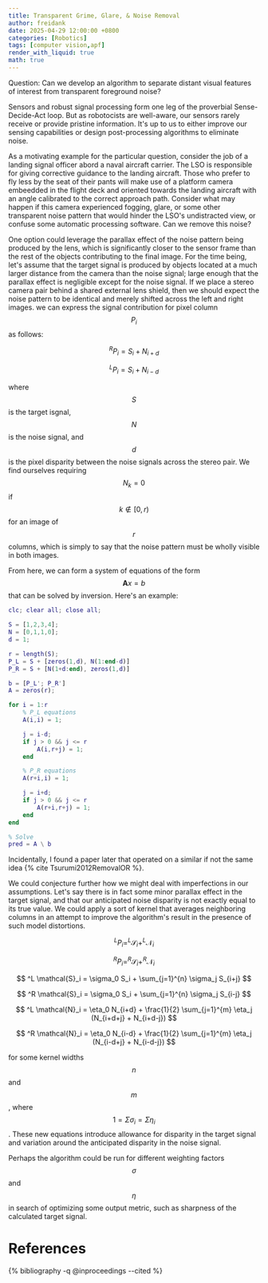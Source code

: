 ```yaml
---
title: Transparent Grime, Glare, & Noise Removal
author: freidank
date: 2025-04-29 12:00:00 +0800
categories: [Robotics]
tags: [computer vision,apf]
render_with_liquid: true
math: true
---
```


Question: Can we develop an algorithm to separate distant visual features of interest from transparent foreground noise?

Sensors and robust signal processing form one leg of the proverbial Sense-Decide-Act loop. But as robotocists are well-aware, our sensors rarely receive or provide pristine information. It's up to us to either improve our sensing capabilities or design post-processing algorithms to eliminate noise.

As a motivating example for the particular question, consider the job of a landing signal officer abord a naval aircraft carrier. The LSO is responsible for giving corrective guidance to the landing aircraft. Those who prefer to fly less by the seat of their pants will make use of a platform camera embeedded in the flight deck and oriented towards the landing aircraft with an angle calibrated to the correct approach path. Consider what may happen if this camera experienced fogging, glare, or some other transparent noise pattern that would hinder the LSO's undistracted view, or confuse some automatic processing software. Can we remove this noise?

One option could leverage the parallax effect of the noise pattern being produced by the lens, which is significantly closer to the sensor frame than the rest of the objects contributing to the final image. For the time being, let's assume that the target signal is produced by objects located at a much larger distance from the camera than the noise signal; large enough that the parallax effect is negligible except for the noise signal. If we place a stereo camera pair behind a shared external lens shield, then we should expect the noise pattern to be identical and merely shifted across the left and right images. we can express the signal contribution for pixel column $$P_i$$ as follows:

$$
^R P_i = S_i + N_{i+d}
$$

$$
^L P_i = S_i + N_{i-d}
$$

where $$S$$ is the target isgnal, $$N$$ is the noise signal, and $$d$$ is the pixel disparity between the noise signals across the stereo pair. We find ourselves requiring $$ N_k = 0 $$ if $$ k \notin [0,r) $$ for an image of $$r$$ columns, which is simply to say that the noise pattern must be wholly visible in both images.

From here, we can form a system of equations of the form $$\mathbf{A}x=b$$ that can be solved by inversion. Here's an example:

```matlab
clc; clear all; close all;

S = [1,2,3,4];
N = [0,1,1,0];
d = 1;

r = length(S);
P_L = S + [zeros(1,d), N(1:end-d)]
P_R = S + [N(1+d:end), zeros(1,d)]

b = [P_L'; P_R']
A = zeros(r);

for i = 1:r
    % P_L equations
    A(i,i) = 1;

    j = i-d;
    if j > 0 && j <= r
        A(i,r+j) = 1;
    end

    % P_R equations
    A(r+i,i) = 1;

    j = i+d;
    if j > 0 && j <= r
        A(r+i,r+j) = 1;
    end
end

% Solve
pred = A \ b
```

Incidentally, I found a paper later that operated on a similar if not the same idea {% cite Tsurumi2012RemovalOR %}.

We could conjecture further how we might deal with imperfections in our assumptions. Let's say there is in fact some minor parallax effect in the target signal, and that our anticipated noise disparity is not exactly equal to its true value. We could apply a sort of kernel that averages neighboring columns in an attempt to improve the algorithm's result in the presence of such model distortions.

$$
^L P_i = ^L \mathcal{S}_i + ^L \mathcal{N}_i
$$

$$
^R P_i = ^R \mathcal{S}_i + ^R \mathcal{N}_i
$$

$$
^L \mathcal{S}_i = \sigma_0 S_i + \sum_{j=1}^{n} \sigma_j S_{i+j}
$$

$$
^R \mathcal{S}_i = \sigma_0 S_i + \sum_{j=1}^{n} \sigma_j S_{i-j}
$$

$$
^L \mathcal{N}_i = \eta_0 N_{i+d} + \frac{1}{2} \sum_{j=1}^{m} \eta_j (N_{i+d+j} + N_{i+d-j})
$$

$$
^R \mathcal{N}_i = \eta_0 N_{i-d} + \frac{1}{2} \sum_{j=1}^{m} \eta_j (N_{i-d+j} + N_{i-d-j})
$$

for some kernel widths $$n$$ and $$m$$, where $$ 1 = \Sigma \sigma_i = \Sigma \eta_i $$. These new equations introduce allowance for disparity in the target signal and variation around the anticipated disparity in the noise signal.

Perhaps the algorithm could be run for different weighting factors $$\sigma$$ and $$\eta$$ in search of optimizing some output metric, such as sharpness of the calculated target signal.

# References
{% bibliography -q @inproceedings --cited %}